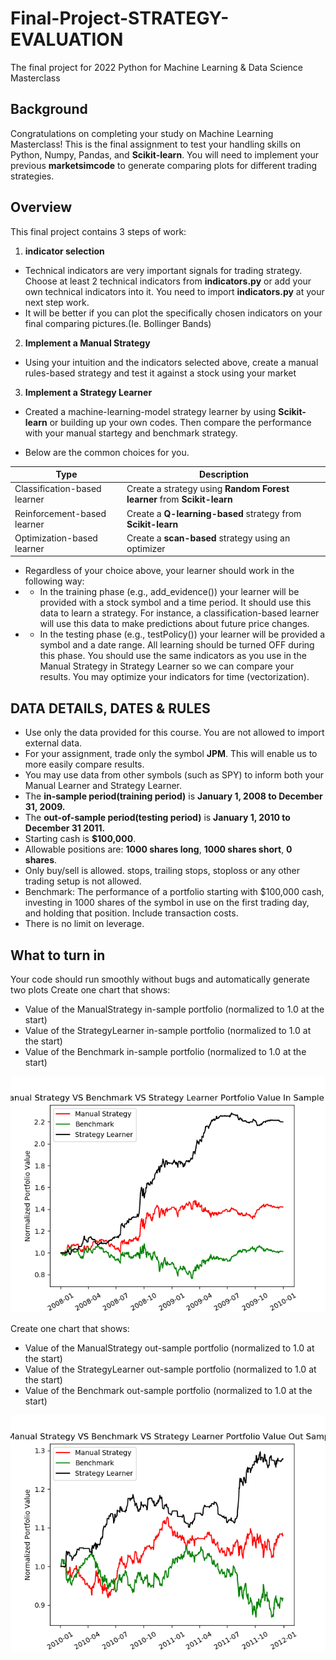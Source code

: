 # Final-Project-STRATEGY-EVALUATION
The final project for 2022 Python for Machine Learning &amp; Data Science Masterclass

## Background
Congratulations on completing your study on Machine Learning Masterclass! This is the final assignment to test your handling skills on Python, Numpy, Pandas, and **Scikit-learn**. You will need to implement your previous **marketsimcode** to generate comparing plots for different trading strategies.

## Overview
This final project contains 3 steps of work:
1. **indicator selection** 
 - Technical indicators are very important signals for trading strategy. Choose at least 2 technical indicators from **indicators.py** or add your own technical indicators into it. You need to import **indicators.py** at your next step work.
 - It will be better if you can plot the specifically chosen indicators on your final comparing pictures.(Ie. Bollinger Bands) 

2. **Implement a Manual Strategy** 
 - Using your intuition and the indicators selected above, create a manual rules-based strategy and test it against a stock using your market
 
3. **Implement a Strategy Learner**
 - Created a machine-learning-model strategy learner by using **Scikit-learn** or building up your own codes. Then compare the performance with your manual startegy and benchmark strategy. 

 - Below are the common choices for you. 

| Type | Description |
| --- | --- |
| Classification-based learner | Create a strategy using **Random Forest learner** from **Scikit-learn** |
| Reinforcement-based learner| Create a **Q-learning-based** strategy from **Scikit-learn** |
| Optimization-based learner| Create a **scan-based** strategy using an optimizer |



 - Regardless of your choice above, your learner should work in the following way:
 - - In the training phase (e.g., add_evidence()) your learner will be provided with a stock symbol and a time period. It should use this data to learn a strategy. For instance, a classification-based learner will use this data to make predictions about future price changes.
 - - In the testing phase (e.g., testPolicy()) your learner will be provided a symbol and a date range. All learning should be turned OFF during this phase.
You should use the same indicators as you use in the Manual Strategy in Strategy Learner so we can compare your results. You may optimize your indicators for time (vectorization).


## DATA DETAILS, DATES & RULES
- Use only the data provided for this course. You are not allowed to import external data.
- For your assignment, trade only the symbol **JPM**. This will enable us to more easily compare results.
- You may use data from other symbols (such as SPY) to inform both your Manual Learner and Strategy Learner.
- The **in-sample period(training period)** is **January 1, 2008 to December 31, 2009.**
- The **out-of-sample period(testing period)** is **January 1, 2010 to December 31 2011.**
- Starting cash is **$100,000**.
- Allowable positions are: **1000 shares long**, **1000 shares short**, **0 shares**.
- Only buy/sell is allowed. stops, trailing stops, stoploss or any other trading setup is not allowed. 
- Benchmark: The performance of a portfolio starting with $100,000 cash, investing in 1000 shares of the symbol in use on the first trading day,  and holding that position. Include transaction costs.
- There is no limit on leverage.

## What to turn in 
Your code should run smoothly without bugs and automatically generate two plots
Create one chart that shows:
- Value of the ManualStrategy in-sample portfolio (normalized to 1.0 at the start)
- Value of the StrategyLearner in-sample portfolio (normalized to 1.0 at the start)
- Value of the Benchmark in-sample portfolio (normalized to 1.0 at the start)

![image](https://github.com/ht2390/Final-Project-STRATEGY-EVALUATION/blob/main/exp1_in_sample.png)

Create one chart that shows:
- Value of the ManualStrategy out-sample portfolio (normalized to 1.0 at the start)
- Value of the StrategyLearner out-sample portfolio (normalized to 1.0 at the start)
- Value of the Benchmark out-sample portfolio (normalized to 1.0 at the start)


![image](https://github.com/ht2390/Final-Project-STRATEGY-EVALUATION/blob/main/exp1_out_sample.png)

